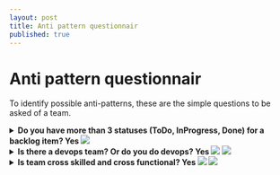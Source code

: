 ```yaml
---
layout: post
title: Anti pattern questionnair
published: true
---
```

# Anti pattern questionnair

To identify possible anti-patterns, these are the simple questions to be asked of a team.

<details>
  <summary><b>Do you have more than 3 statuses (ToDo, InProgress, Done) for a backlog item? Yes </b> <img src="https://img.shields.io/badge/Anti-Agile-red.svg"></summary>
  <ul>
  <li> <a href="https://agilemanifesto.org">Agile manifesto</a> emphasizes a working product over complicated process.With a multi status complex workflow, a large process overhead is added rather than creation of working product  </li>
  <li> Statuses are driven by a workflow. Too many statuses in a workflow means:  
    <ol>
     <li> If time spent in each status is worth recording, then too many statuses combined together indicate a longer, hence anti-Agile iteration
       <ul>
       <li>The fundamental Agility principle is FAIL FAST, LEARN AND APPLY CORRECTION FAST</li>
       <li>Longer iteration make failures correction longer (more work piled up due to longer iteration) & later (longer iteration to realize failure)</li>
       </ul>
      </li>
     <li> Too many stauses and complicated process can be hard for tem to remember and follow and can cause <br/>
       <a href="http://www.youtube.com/watch?v=Bw5LuY31C7w"><img src="https://raw.githubusercontent.com/vjavle/vjavle.github.io/master/assets/images/confusion.png" alt="Confusion" width="377" height="273"></a>
     </li>
    </ol>      
  </li>  
  <li>  Many teams start with multistage workflow approach with a goal of ultra optimizing time spent on each stage. This needs elaborate <b>time capture</b> and <b>reporting</b> mechanism for every workflow stage. This is a large process management overhead, which defeats the purpose of simplicity in Agility.As is software is complex, some waste is inevitable. The point of smaller Agile iteration (e.g. Sprint) is to accept but reduce the waste   </li>
  </ul>
</details>

<details>
  <summary><b>Is there a devops team? Or do you do devops?  Yes </b> <img src="https://img.shields.io/badge/Anti-Agile-red.svg"> <img src="https://img.shields.io/badge/Anti-devops-red.svg"></summary>
    <ul>
      <li>devops is a culture, not a team</li>
      <li>You don't DO devops. You adopt devops culture</li>
      <li>If you have a devops team, You do not have devops culture. The devops team is a renamed CI/CD or release team</li>
      <li>devops is cultural transformation of removing boundaries between development (including testing) and operations (infrastructure provisioning, post deployment support)</li>
    </ul>      
</details>

<details>
  <summary><b>Is team cross skilled and cross functional?  Yes </b> <img src="https://img.shields.io/badge/Anti-Agile-red.svg"> <img src="https://img.shields.io/badge/Anti-devops-red.svg"></summary>
  
  - Cross skilled - when each team member of the team can work on at least 2 layers of a functional stack (e.g. UI and Services or Services and DB or DB and Infrastructure code)
   - Cross functional - when a developer can function as a tester or vice versa or each team member perform a function of production support.
  - Is there a separate database team? Or is there a separate testing team? If you do, the spirit of continuous integration is lost right there.
  - Loss of continuous integration leads to anti agile (time lost waiting for other layer team to complete their work, only then to be integrated)
</details>
